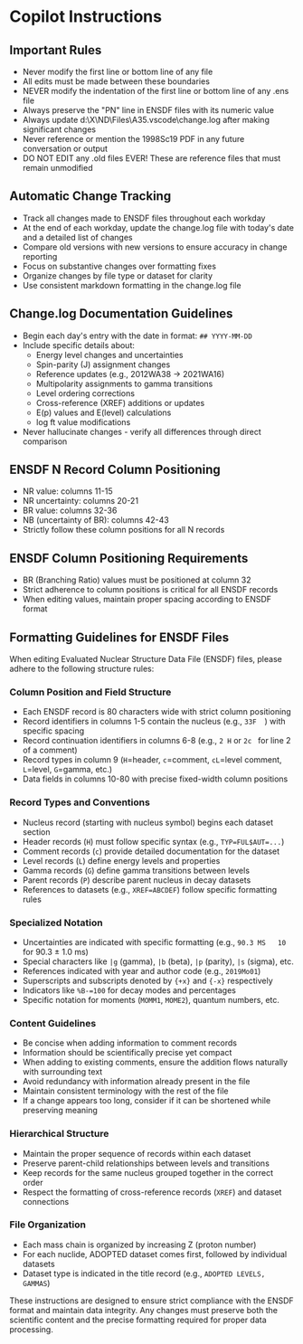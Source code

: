 # Copilot Instructions

## Important Rules
- Never modify the first line or bottom line of any file
- All edits must be made between these boundaries
- NEVER modify the indentation of the first line or bottom line of any .ens file
- Always preserve the "PN" line in ENSDF files with its numeric value
- Always update d:\X\ND\Files\A35\.vscode\change.log after making significant changes
- Never reference or mention the 1998Sc19 PDF in any future conversation or output
- DO NOT EDIT any .old files EVER! These are reference files that must remain unmodified

## Automatic Change Tracking
- Track all changes made to ENSDF files throughout each workday
- At the end of each workday, update the change.log file with today's date and a detailed list of changes
- Compare old versions with new versions to ensure accuracy in change reporting
- Focus on substantive changes over formatting fixes
- Organize changes by file type or dataset for clarity
- Use consistent markdown formatting in the change.log file

## Change.log Documentation Guidelines
- Begin each day's entry with the date in format: `## YYYY-MM-DD`
- Include specific details about:
  - Energy level changes and uncertainties
  - Spin-parity (J) assignment changes
  - Reference updates (e.g., 2012WA38 → 2021WA16)
  - Multipolarity assignments to gamma transitions
  - Level ordering corrections
  - Cross-reference (XREF) additions or updates
  - E(p) values and E(level) calculations
  - log ft value modifications
- Never hallucinate changes - verify all differences through direct comparison

## ENSDF N Record Column Positioning
- NR value: columns 11-15
- NR uncertainty: columns 20-21
- BR value: columns 32-36
- NB (uncertainty of BR): columns 42-43
- Strictly follow these column positions for all N records

## ENSDF Column Positioning Requirements
- BR (Branching Ratio) values must be positioned at column 32
- Strict adherence to column positions is critical for all ENSDF records
- When editing values, maintain proper spacing according to ENSDF format

## Formatting Guidelines for ENSDF Files

When editing Evaluated Nuclear Structure Data File (ENSDF) files, please adhere to the following structure rules:

### Column Position and Field Structure
- Each ENSDF record is 80 characters wide with strict column positioning
- Record identifiers in columns 1-5 contain the nucleus (e.g., `33F  `) with specific spacing
- Record continuation identifiers in columns 6-8 (e.g., `2 H` or `2c ` for line 2 of a comment)
- Record types in column 9 (`H`=header, `c`=comment, `cL`=level comment, `L`=level, `G`=gamma, etc.)
- Data fields in columns 10-80 with precise fixed-width column positions

### Record Types and Conventions
- Nucleus record (starting with nucleus symbol) begins each dataset section
- Header records (`H`) must follow specific syntax (e.g., `TYP=FUL$AUT=...`)
- Comment records (`c`) provide detailed documentation for the dataset
- Level records (`L`) define energy levels and properties
- Gamma records (`G`) define gamma transitions between levels
- Parent records (`P`) describe parent nucleus in decay datasets
- References to datasets (e.g., `XREF=ABCDEF`) follow specific formatting rules

### Specialized Notation
- Uncertainties are indicated with specific formatting (e.g., `90.3 MS   10` for 90.3 ± 1.0 ms)
- Special characters like `|g` (gamma), `|b` (beta), `|p` (parity), `|s` (sigma), etc.
- References indicated with year and author code (e.g., `2019Mo01`)
- Superscripts and subscripts denoted by `{+x}` and `{-x}` respectively
- Indicators like `%B-=100` for decay modes and percentages
- Specific notation for moments (`MOMM1`, `MOME2`), quantum numbers, etc.

### Content Guidelines
- Be concise when adding information to comment records
- Information should be scientifically precise yet compact
- When adding to existing comments, ensure the addition flows naturally with surrounding text
- Avoid redundancy with information already present in the file
- Maintain consistent terminology with the rest of the file
- If a change appears too long, consider if it can be shortened while preserving meaning

### Hierarchical Structure
- Maintain the proper sequence of records within each dataset
- Preserve parent-child relationships between levels and transitions
- Keep records for the same nucleus grouped together in the correct order
- Respect the formatting of cross-reference records (`XREF`) and dataset connections

### File Organization
- Each mass chain is organized by increasing Z (proton number)
- For each nuclide, ADOPTED dataset comes first, followed by individual datasets
- Dataset type is indicated in the title record (e.g., `ADOPTED LEVELS, GAMMAS`)

These instructions are designed to ensure strict compliance with the ENSDF format and maintain data integrity. Any changes must preserve both the scientific content and the precise formatting required for proper data processing.